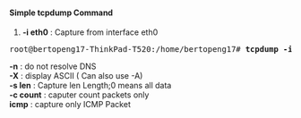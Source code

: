 
#### Simple tcpdump Command

1.  <b>-i eth0</b>      : Capture from interface eth0<br>





<pre>
root@bertopeng17-ThinkPad-T520:/home/bertopeng17# <b>tcpdump -i wlp3s0</b>
</pre>

<b>-n</b>           : do not resolve DNS<br>
<b>-X</b>           : display ASCII ( Can also use -A)<br>
<b>-s len</b>       : Capture len Length;0 means all data<br>
<b>-c count</b>     : caputer count packets only<br>
<b>icmp</b>         : capture only ICMP Packet<br>
